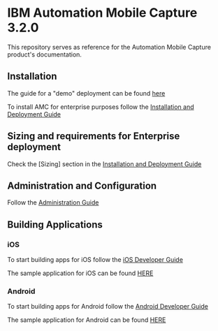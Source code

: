 # IBM Automation Mobile Capture 3.2.0

This repository serves as reference for the Automation Mobile Capture product's documentation.

## Installation

The guide for a "demo" deployment can be found [here](https://github.com/ibm-ecm/automation-mobile-capture-local-deployment)

To install AMC for enterprise purposes follow the [Installation and Deployment Guide](inst/AMC_Installation_Deployment_Guide.md)

## Sizing and requirements for Enterprise deployment

Check the [Sizing] section in the [Installation and Deployment Guide](inst/AMC_Installation_Deployment_Guide.md#Sizing)

## Administration and Configuration

Follow the [Administration Guide](admin/AMC_Administration_Guide.md)


## Building  Applications

### iOS 
To start building apps for iOS follow the [iOS Developer Guide](SDK/iOS/DeveloperGuide.md)

The sample application for iOS can be found [HERE]()

### Android
To start building apps for Android follow the [Android Developer Guide]()

The sample application for Android can be found [HERE]()